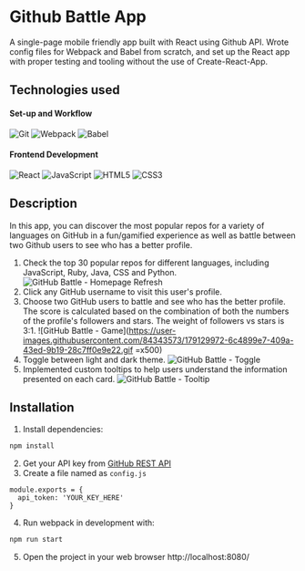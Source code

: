 # Github Battle App
A single-page mobile friendly app built with React using Github API. Wrote config files for Webpack and Babel from scratch, and set up the React app with proper testing and tooling without the use of Create-React-App.

## Technologies used
#### Set-up and Workflow
![Git](https://img.shields.io/badge/git-%23F05033.svg?style=for-the-badge&logo=git&logoColor=white)
![Webpack](https://img.shields.io/badge/webpack-%238DD6F9.svg?style=for-the-badge&logo=webpack&logoColor=black)
![Babel](https://img.shields.io/badge/Babel-F9DC3e?style=for-the-badge&logo=babel&logoColor=black)

#### Frontend Development
![React](https://img.shields.io/badge/react-%2320232a.svg?style=for-the-badge&logo=react&logoColor=%2361DAFB)
![JavaScript](https://img.shields.io/badge/javascript-%23323330.svg?style=for-the-badge&logo=javascript&logoColor=%23F7DF1E)
![HTML5](https://img.shields.io/badge/html5-%23E34F26.svg?style=for-the-badge&logo=html5&logoColor=white)
![CSS3](https://img.shields.io/badge/css3-%231572B6.svg?style=for-the-badge&logo=css3&logoColor=white)

## Description
In this app, you can discover the most popular repos for a variety of languages on GitHub in a fun/gamified experience as well as battle between two Github users to see who has a better profile.
1. Check the top 30 popular repos for different languages, including JavaScript, Ruby, Java, CSS and Python.
![GitHub Battle - Homepage Refresh](https://user-images.githubusercontent.com/84343573/179129549-4e072c9a-b848-4642-bf94-288765dfebc2.gif)
2. Click any GitHub username to visit this user's profile.
3. Choose two GitHub users to battle and see who has the better profile. The score is calculated based on the combination of both the numbers of the profile's followers and stars. The weight of followers vs stars is 3:1.
![GitHub Battle - Game](https://user-images.githubusercontent.com/84343573/179129972-6c4899e7-409a-43ed-9b19-28c7ff0e9e22.gif =x500)
4. Toggle between light and dark theme.
![GitHub Battle - Toggle](https://user-images.githubusercontent.com/84343573/179130200-f3535f4e-184c-4450-aeb3-f72661767a3f.gif)
5. Implemented custom tooltips to help users understand the information presented on each card.
![GitHub Battle - Tooltip](https://user-images.githubusercontent.com/84343573/179130418-a10f244b-360e-4311-834f-b9dcf457ee50.gif)

## Installation
1. Install dependencies:
```bash
npm install
```
2. Get your API key from [GitHub REST API](https://docs.github.com/en/rest)
3. Create a file named as `config.js`
```
module.exports = {
  api_token: 'YOUR_KEY_HERE'
}
```
4. Run webpack in development with:
```bash
npm run start
```
5. Open the project in your web browser http://localhost:8080/ 
